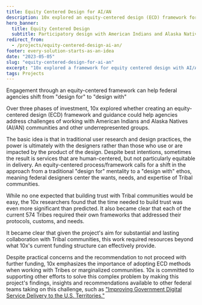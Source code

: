 ```yaml
---
title: Equity Centered Design for AI/AN 
description: 10x explored an equity-centered design (ECD) framework for working with American Indian/Alaska Native communities.
hero_banner:
  title: Equity Centered Design
  subtitle: Participatory design with American Indians and Alaska Natives (AI/AN)
redirect_from: 
  - /projects/equity-centered-design-ai-an/
footer: every-solution-starts-as-an-idea
date: "2023-05-05"
slug: "equity-centered-design-for-ai-an"
excerpt: "10x explored a framework for equity centered design with AI/AN communities; the sustained commitment required doesn't align with the 10x multi-phased approach and funding model."
tags: Projects
---
```


<p class="usa-intro">  
    Engagement through an equity-centered framework can help federal agencies shift from "design for" to "design with"
</p>

Over three phases of investment, 10x explored whether creating an equity-centered design (ECD) framework and guidance could help agencies address challenges of working with American Indians and Alaska Natives (AI/AN) communities and other underrepresented groups. 

The basic idea is that in traditional user research and design practices, the power is ultimately with the designers rather than those who use or are impacted by the product of the design. Despite best intentions, sometimes the result is services that are human-centered, but not particularly equitable in delivery. An equity-centered process/framework calls for a shift in the approach from a traditional "design for" mentality to a "design with" ethos, meaning federal designers center the wants, needs, and expertise of Tribal communities. 

While no one expected that building trust with Tribal communities would be easy, the 10x researchers found that the time needed to build trust was even more significant than predicted. It also became clear that each of the current 574 Tribes required their own frameworks that addressed their protocols, customs, and needs.  

It became clear that given the project's aim for substantial and lasting collaboration with Tribal communities, this work required resources beyond what 10x's current funding structure can effectively provide. 

Despite practical concerns and the recommendation to not proceed with further funding, 10x emphasizes the importance of adopting ECD methods when working with Tribes or marginalized communities. 10x is committed to supporting other efforts to solve this complex problem by making this project's findings, insights and recommendations available to other federal teams taking on this challenge, such as <a class="usa-link usa-link--external" rel="noreferrer" href="https://github.com/orgs/GSA-TTS/projects/38/views/1?pane=issue&itemId=58755623">"Improving Government Digital Service Delivery to the U.S. Territories."